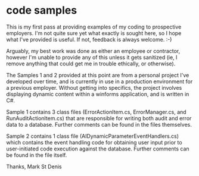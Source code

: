 # code samples
 
This is my first pass at providing examples of my coding to prospective employers. I'm not quite sure yet what exactly is sought here, so I hope what I've provided is useful. If not, feedback is always welcome. :-)

Arguably, my best work was done as either an employee or contractor, however I'm unable to provide any of this unless it gets sanitized
(ie, I remove anything that could get me in trouble ethically, or otherwise).

The Samples 1 and 2 provided at this point are from a personal project I've developed over time, and is currently in use in a production environment for a previous employer. Without getting into specifics, the project involves displaying dynamic content within a winforms application, and is written in C#. 

Sample 1 contains 3 class files (ErrorActionItem.cs, ErrorManager.cs, and RunAuditActionItem.cs) that are responsible for writing both audit and error data to a database. 
Further comments can be found in the files themselves.

Sample 2 contains 1 class file (AIDynamicParameterEventHandlers.cs) which contains the event handling code for obtaining user input prior to user-initiated code execution against the database.
Further comments can be found in the file itself.

Thanks,
Mark St Denis

